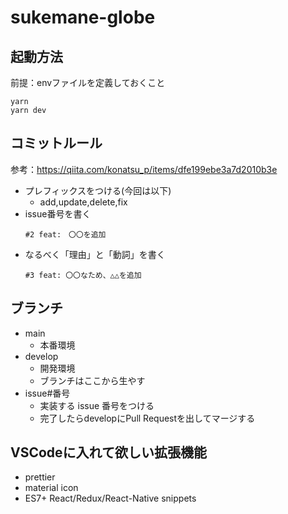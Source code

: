 # sukemane-globe

## 起動方法
前提：envファイルを定義しておくこと
```
yarn
yarn dev
```

## コミットルール
参考：https://qiita.com/konatsu_p/items/dfe199ebe3a7d2010b3e
- プレフィックスをつける(今回は以下)
  - add,update,delete,fix
- issue番号を書く
  ```
  #2 feat:　〇〇を追加
  ```
- なるべく「理由」と「動詞」を書く
  ```
  #3 feat: 〇〇なため、△△を追加
  ```
  
## ブランチ
- main
  - 本番環境
- develop
  - 開発環境
  - ブランチはここから生やす
- issue#番号
  - 実装する issue 番号をつける
  - 完了したらdevelopにPull Requestを出してマージする

## VSCodeに入れて欲しい拡張機能
- prettier
- material icon
- ES7+ React/Redux/React-Native snippets